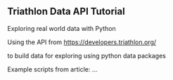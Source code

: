 ## Triathlon Data API Tutorial

Exploring real world data with Python

Using the API from https://developers.triathlon.org/

to build data for exploring using python data packages

Example scripts from article:
...

